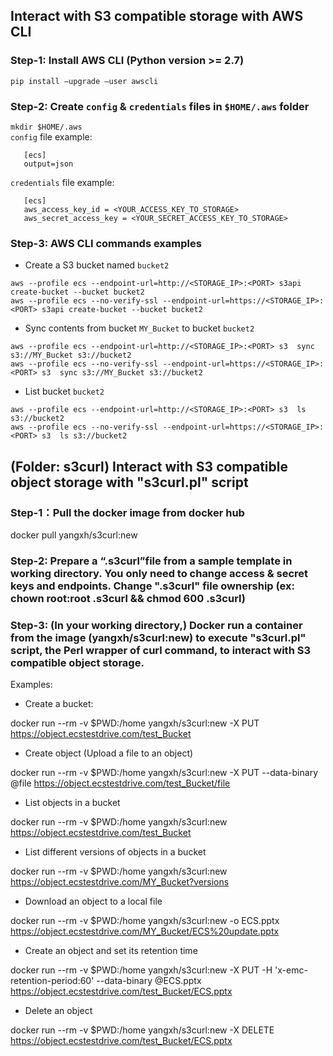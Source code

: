 ## Interact with S3 compatible storage with AWS CLI
### Step-1: Install AWS CLI (Python version >= 2.7)
 `pip install –upgrade –user awscli`
### Step-2: Create `config` & `credentials` files in `$HOME/.aws` folder
   `mkdir $HOME/.aws`<br/>
   `config` file example:<br/>
  ```
     [ecs]
     output=json
 ``` 
  `credentials` file example:<br/>
 ``` 
    [ecs]
    aws_access_key_id = <YOUR_ACCESS_KEY_TO_STORAGE>
    aws_secret_access_key = <YOUR_SECRET_ACCESS_KEY_TO_STORAGE>
 ``` 
### Step-3: AWS CLI commands examples
* Create a S3 bucket named `bucket2`
```
aws --profile ecs --endpoint-url=http://<STORAGE_IP>:<PORT> s3api create-bucket --bucket bucket2
aws --profile ecs --no-verify-ssl --endpoint-url=https://<STORAGE_IP>:<PORT> s3api create-bucket --bucket bucket2
```
* Sync contents from bucket `MY_Bucket` to bucket `bucket2`
``` 
aws --profile ecs --endpoint-url=http://<STORAGE_IP>:<PORT> s3  sync s3://MY_Bucket s3://bucket2
aws --profile ecs --no-verify-ssl --endpoint-url=https://<STORAGE_IP>:<PORT> s3  sync s3://MY_Bucket s3://bucket2
```
* List bucket `bucket2`
```
aws --profile ecs --endpoint-url=http://<STORAGE_IP>:<PORT> s3  ls s3://bucket2
aws --profile ecs --no-verify-ssl --endpoint-url=https://<STORAGE_IP>:<PORT> s3  ls s3://bucket2
```
## (Folder: s3curl) Interact with S3 compatible object storage with "s3curl.pl" script

### Step-1：Pull the docker image from docker hub
   docker pull yangxh/s3curl:new

### Step-2: Prepare a “.s3curl”file from a sample template in working directory. You only need to change access & secret keys and endpoints. Change ".s3curl" file ownership (ex: chown root:root .s3curl && chmod 600 .s3curl) 

### Step-3: (In your working directory,) Docker run a container from the image (yangxh/s3curl:new) to execute "s3curl.pl" script, the Perl wrapper of curl command, to interact with S3 compatible object storage. 

Examples: 
  * Create a bucket:
  
  docker run --rm -v $PWD:/home yangxh/s3curl:new -X PUT https://object.ecstestdrive.com/test_Bucket
  
  * Create object (Upload a file to an object)
  
  docker run --rm  -v $PWD:/home yangxh/s3curl:new -X PUT --data-binary @file https://object.ecstestdrive.com/test_Bucket/file
  
  * List objects in a bucket 
  
  docker run --rm -v $PWD:/home yangxh/s3curl:new https://object.ecstestdrive.com/test_Bucket
  
  * List different versions of objects in a bucket
  
  docker run --rm -v $PWD:/home yangxh/s3curl:new  https://object.ecstestdrive.com/MY_Bucket?versions
  
  * Download an object to a local file
  
  docker run --rm -v $PWD:/home yangxh/s3curl:new -o ECS.pptx https://object.ecstestdrive.com/MY_Bucket/ECS%20update.pptx

  * Create an object and set its retention time
  
  docker run --rm  -v $PWD:/home yangxh/s3curl:new -X PUT -H 'x-emc-retention-period:60' --data-binary @ECS.pptx https://object.ecstestdrive.com/test_Bucket/ECS.pptx

  * Delete an object
  
  docker run --rm -v $PWD:/home yangxh/s3curl:new -X DELETE  https://object.ecstestdrive.com/test_Bucket/ECS.pptx




  
